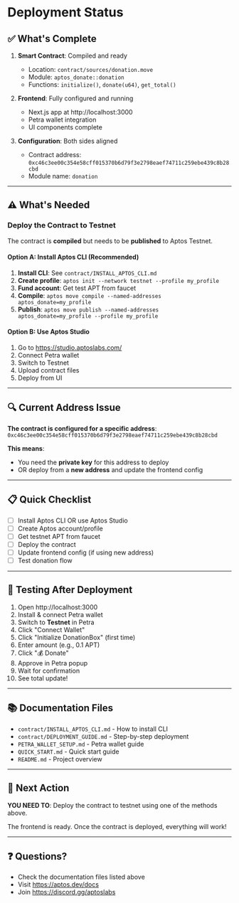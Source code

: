 # Deployment Status

## ✅ What's Complete

1. **Smart Contract**: Compiled and ready
   - Location: `contract/sources/donation.move`
   - Module: `aptos_donate::donation`
   - Functions: `initialize()`, `donate(u64)`, `get_total()`

2. **Frontend**: Fully configured and running
   - Next.js app at http://localhost:3000
   - Petra wallet integration
   - UI components complete

3. **Configuration**: Both sides aligned
   - Contract address: `0xc46c3ee00c354e58cff015370b6d79f3e2798eaef74711c259ebe439c8b28cbd`
   - Module name: `donation`

---

## ⚠️ What's Needed

### Deploy the Contract to Testnet

The contract is **compiled** but needs to be **published** to Aptos Testnet.

#### Option A: Install Aptos CLI (Recommended)

1. **Install CLI**: See `contract/INSTALL_APTOS_CLI.md`
2. **Create profile**: `aptos init --network testnet --profile my_profile`
3. **Fund account**: Get test APT from faucet
4. **Compile**: `aptos move compile --named-addresses aptos_donate=my_profile`
5. **Publish**: `aptos move publish --named-addresses aptos_donate=my_profile --profile my_profile`

#### Option B: Use Aptos Studio

1. Go to https://studio.aptoslabs.com/
2. Connect Petra wallet
3. Switch to Testnet
4. Upload contract files
5. Deploy from UI

---

## 🔍 Current Address Issue

**The contract is configured for a specific address**: `0xc46c3ee00c354e58cff015370b6d79f3e2798eaef74711c259ebe439c8b28cbd`

**This means**:
- You need the **private key** for this address to deploy
- OR deploy from a **new address** and update the frontend config

---

## 📋 Quick Checklist

- [ ] Install Aptos CLI OR use Aptos Studio
- [ ] Create Aptos account/profile
- [ ] Get testnet APT from faucet
- [ ] Deploy the contract
- [ ] Update frontend config (if using new address)
- [ ] Test donation flow

---

## 🧪 Testing After Deployment

1. Open http://localhost:3000
2. Install & connect Petra wallet
3. Switch to **Testnet** in Petra
4. Click "Connect Wallet"
5. Click "Initialize DonationBox" (first time)
6. Enter amount (e.g., 0.1 APT)
7. Click "💰 Donate"
8. Approve in Petra popup
9. Wait for confirmation
10. See total update!

---

## 📚 Documentation Files

- `contract/INSTALL_APTOS_CLI.md` - How to install CLI
- `contract/DEPLOYMENT_GUIDE.md` - Step-by-step deployment
- `PETRA_WALLET_SETUP.md` - Petra wallet guide
- `QUICK_START.md` - Quick start guide
- `README.md` - Project overview

---

## 🎯 Next Action

**YOU NEED TO**: Deploy the contract to testnet using one of the methods above.

The frontend is ready. Once the contract is deployed, everything will work!

---

## ❓ Questions?

- Check the documentation files listed above
- Visit https://aptos.dev/docs
- Join https://discord.gg/aptoslabs

